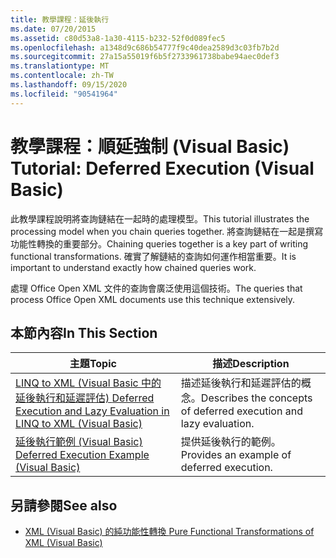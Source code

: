 ```yaml
---
title: 教學課程：延後執行
ms.date: 07/20/2015
ms.assetid: c80d53a8-1a30-4115-b232-52f0d089fec5
ms.openlocfilehash: a1348d9c686b54777f9c40dea2589d3c03fb7b2d
ms.sourcegitcommit: 27a15a55019f6b5f2733961738babe94aec0def3
ms.translationtype: MT
ms.contentlocale: zh-TW
ms.lasthandoff: 09/15/2020
ms.locfileid: "90541964"
---
```

# <a name="tutorial-deferred-execution-visual-basic"></a><span data-ttu-id="1a78e-102">教學課程：順延強制 (Visual Basic) </span><span class="sxs-lookup"><span data-stu-id="1a78e-102">Tutorial: Deferred Execution (Visual Basic)</span></span>
<span data-ttu-id="1a78e-103">此教學課程說明將查詢鏈結在一起時的處理模型。</span><span class="sxs-lookup"><span data-stu-id="1a78e-103">This tutorial illustrates the processing model when you chain queries together.</span></span> <span data-ttu-id="1a78e-104">將查詢鏈結在一起是撰寫功能性轉換的重要部分。</span><span class="sxs-lookup"><span data-stu-id="1a78e-104">Chaining queries together is a key part of writing functional transformations.</span></span> <span data-ttu-id="1a78e-105">確實了解鏈結的查詢如何運作相當重要。</span><span class="sxs-lookup"><span data-stu-id="1a78e-105">It is important to understand exactly how chained queries work.</span></span>  
  
 <span data-ttu-id="1a78e-106">處理 Office Open XML 文件的查詢會廣泛使用這個技術。</span><span class="sxs-lookup"><span data-stu-id="1a78e-106">The queries that process Office Open XML documents use this technique extensively.</span></span>  
  
## <a name="in-this-section"></a><span data-ttu-id="1a78e-107">本節內容</span><span class="sxs-lookup"><span data-stu-id="1a78e-107">In This Section</span></span>  
  
|<span data-ttu-id="1a78e-108">主題</span><span class="sxs-lookup"><span data-stu-id="1a78e-108">Topic</span></span>|<span data-ttu-id="1a78e-109">描述</span><span class="sxs-lookup"><span data-stu-id="1a78e-109">Description</span></span>|  
|-----------|-----------------|  
|[<span data-ttu-id="1a78e-110">LINQ to XML (Visual Basic 中的延後執行和延遲評估) </span><span class="sxs-lookup"><span data-stu-id="1a78e-110">Deferred Execution and Lazy Evaluation in LINQ to XML (Visual Basic)</span></span>](../../../../standard/linq/deferred-execution-lazy-evaluation.md)|<span data-ttu-id="1a78e-111">描述延後執行和延遲評估的概念。</span><span class="sxs-lookup"><span data-stu-id="1a78e-111">Describes the concepts of deferred execution and lazy evaluation.</span></span>|  
|[<span data-ttu-id="1a78e-112">延後執行範例 (Visual Basic) </span><span class="sxs-lookup"><span data-stu-id="1a78e-112">Deferred Execution Example (Visual Basic)</span></span>](../../../../standard/linq/deferred-execution-example.md)|<span data-ttu-id="1a78e-113">提供延後執行的範例。</span><span class="sxs-lookup"><span data-stu-id="1a78e-113">Provides an example of deferred execution.</span></span>|  
  
## <a name="see-also"></a><span data-ttu-id="1a78e-114">另請參閱</span><span class="sxs-lookup"><span data-stu-id="1a78e-114">See also</span></span>

- [<span data-ttu-id="1a78e-115">XML (Visual Basic) 的純功能性轉換 </span><span class="sxs-lookup"><span data-stu-id="1a78e-115">Pure Functional Transformations of XML (Visual Basic)</span></span>](../../../../standard/linq/introduction-pure-functional-transformations.md)
